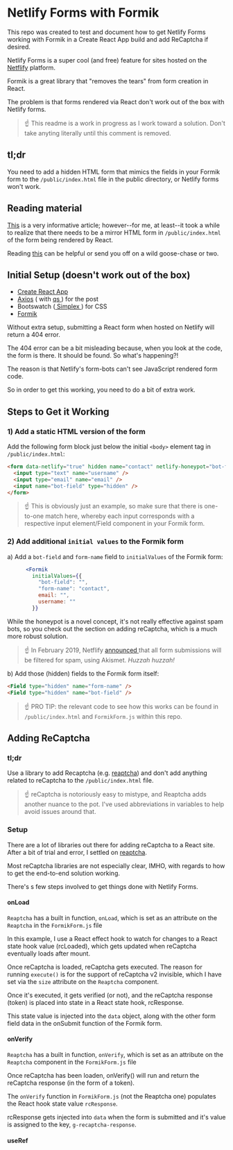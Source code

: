 # Netlify Forms with Formik

This repo was created to test and document how to get Netlify Forms working with Formik in a Create React App build and add ReCaptcha if desired.

Netlify Forms is a super cool (and free) feature for sites hosted on the [Netflify](https://netlify.com) platform.

Formik is a great library that "removes the tears" from form creation in React.

The problem is that forms rendered via React don't work out of the box with Netlify forms.

> :point_up: This readme is a work in progress as I work toward a solution. Don't take anyting literally until this comment is removed.

## tl;dr

You need to add a hidden HTML form that mimics the fields in your Formik form to the `/public/index.html` file in the public directory, or Netlify forms won't work.

## Reading material

[This](https://www.netlify.com/blog/2017/07/20/how-to-integrate-netlifys-form-handling-in-a-react-app/) is a very informative article; however--for me, at least--it took a while to realize that there needs to be a mirror HTML form in `/public/index.html` of the form being rendered by React.

Reading [this](https://community.netlify.com/t/common-issue-how-to-debug-your-form/92) can be helpful or send you off on a wild goose-chase or two.

## Initial Setup (doesn't work out of the box)

- [Create React App](https://github.com/facebook/create-react-app)
- [Axios](https://www.npmjs.com/package/axios) ( with [ qs ](https://www.npmjs.com/package/qs) ) for the post
- Bootswatch ([ Simplex ](https://bootswatch.com/simplex/)) for CSS
- [Formik](https://www.npmjs.com/package/formik)

Without extra setup, submitting a React form when hosted on Netlify will return a 404 error.

The 404 error can be a bit misleading because, when you look at the code, the form is there. It should be found. So what's happening?!

The reason is that Netlify's form-bots can't see JavaScript rendered form code.

So in order to get this working, you need to do a bit of extra work.

## Steps to Get it Working

### 1) Add a static HTML version of the form

Add the following form block just below the initial `<body>` element tag in `/public/index.html`:

```html
<form data-netlify="true" hidden name="contact" netlify-honeypot="bot-field">
  <input type="text" name="username" />
  <input type="email" name="email" />
  <input name="bot-field" type="hidden" />
</form>
```

> :point_up: This is obviously just an example, so make sure that there is one-to-one match here, whereby each input corresponds with a respective input element/Field component in your Formik form.

### 2) Add additional `initial values` to the Formik form

a) Add a `bot-field` and `form-name` field to `initialValues` of the Formik form:

```jsx
      <Formik
        initialValues={{
          "bot-field": "",
          "form-name": "contact",
          email: "",
          username: ""
        }}
```

While the honeypot is a novel concept, it's not really effective against spam bots, so you check out the section on adding reCaptcha, which is a much more robust solution.

> :point_up: In February 2019, Netflify [ announced ](https://www.netlify.com/blog/2019/02/12/improved-netlify-forms-spam-filtering-using-akismet/) that all form submissions will be filtered for spam, using Akismet. _Huzzah huzzah!_

b) Add those (hidden) fields to the Formik form itself:

```html
<Field type="hidden" name="form-name" />
<Field type="hidden" name="bot-field" />
```

> :point_up: PRO TIP: the relevant code to see how this works can be found in `/public/index.html` and `FormikForm.js` within this repo.

## Adding ReCaptcha

### tl;dr

Use a library to add Recaptcha (e.g. [reaptcha](https://www.npmjs.com/package/reaptcha)) and don't add anything related to reCaptcha to the `/public/index.html` file.

> :point_up: reCaptcha is notoriously easy to mistype, and Reaptcha adds another nuance to the pot. I've used abbreviations in variables to help avoid issues around that.

### Setup

There are a lot of libraries out there for adding reCaptcha to a React site. After a bit of trial and error, I settled on [reaptcha](https://www.npmjs.com/package/reaptcha).

Most reCaptcha libraries are not especially clear, IMHO, with regards to how to get the end-to-end solution working.

There's s few steps involved to get things done with Netlify Forms.

#### onLoad

`Reaptcha` has a built in function, `onLoad`, which is set as an attribute on the `Reaptcha` in the `FormikForm.js` file

In this example, I use a React effect hook to watch for changes to a React state hook value (rcLoaded), which gets updated when reCaptcha eventually loads after mount.

Once reCaptcha is loaded, reCaptcha gets executed. The reason for running `execute()` is for the support of reCaptcha v2 invisible, which I have set via the `size` attribute on the `Reaptcha` component.

Once it's executed, it gets verified (or not), and the reCaptcha response (token) is placed into state in a React state hook, rcResponse.

This state value is injected into the `data` object, along with the other form field data in the onSubmit function of the Formik form.

#### onVerify

`Reaptcha` has a built in function, `onVerify`, which is set as an attribute on the `Reaptcha` component in the `FormikForm.js` file

Once reCaptcha has been loaden, onVerify() will run and return the reCaptcha response (in the form of a token).

The `onVerify` function in `FormikForm.js` (not the Reaptcha one) populates the React hook state value `rcResponse`.

rcResponse gets injected into `data` when the form is submitted and it's value is assigned to the key, `g-recaptcha-response`.

#### useRef
